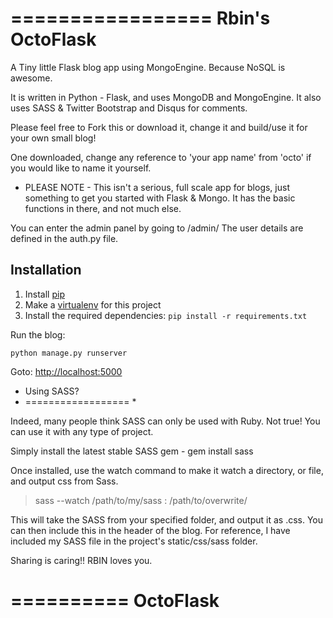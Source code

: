 =================
Rbin's OctoFlask
=================

A Tiny little Flask blog app using MongoEngine. Because NoSQL is awesome.

It is written in Python - Flask, and uses MongoDB and MongoEngine.  It also uses SASS & Twitter Bootstrap and Disqus for comments.

Please feel free to Fork this or download it, change it and build/use it for your own small blog!


One downloaded, change any reference to 'your app name' from 'octo' if you would like to name it yourself.


- PLEASE NOTE - This isn't a serious, full scale app for blogs, just something to get you started with Flask & Mongo.
It has the basic functions in there, and not much else.

You can enter the admin panel by going to  /admin/  The user details are defined in the auth.py file.


Installation
-----------------

  1. Install [pip](http://www.pip-installer.org/en/latest/installing.html)
  2. Make a [virtualenv](http://virtualenvwrapper.readthedocs.org/en/latest/#introduction) for this project
  3. Install the required dependencies: `pip install -r requirements.txt`

Run the blog:
   
    python manage.py runserver

Goto: [http://localhost:5000](http://localhost:5000)




* Using SASS?
* ================== *

Indeed, many people think SASS can only be used with Ruby. Not true! You can use it with any type of project.

Simply install the latest stable SASS gem -   gem install sass

Once installed, use the watch command to make it watch a directory, or file, and output css from Sass.


> sass --watch /path/to/my/sass : /path/to/overwrite/

This will take the SASS from your specified folder, and output it as <yourfile>.css.  You can then include this in the header of the blog.  For reference, I have included my SASS file in the project's static/css/sass folder.


Sharing is caring!!  RBIN loves you.


==========
OctoFlask
==========
